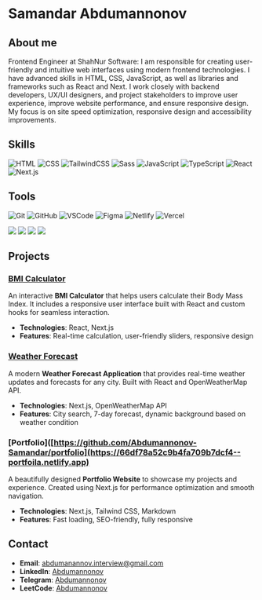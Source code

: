 # Samandar Abdumannonov

## About me
Frontend Engineer at ShahNur Software: I am responsible for creating user-friendly and intuitive web interfaces using modern frontend technologies. I have advanced skills in HTML, CSS, JavaScript, as well as libraries and frameworks such as React and Next. I work closely with backend developers, UX/UI designers, and project stakeholders to improve user experience, improve website performance, and ensure responsive design. My focus is on site speed optimization, responsive design and accessibility improvements.



## Skills
![HTML](https://skillicons.dev/icons?i=html)
![CSS](https://skillicons.dev/icons?i=css)
![TailwindCSS](https://skillicons.dev/icons?i=tailwind)
![Sass](https://skillicons.dev/icons?i=sass)
![JavaScript](https://skillicons.dev/icons?i=js)
![TypeScript](https://skillicons.dev/icons?i=ts)
![React](https://skillicons.dev/icons?i=react)
![Next.js](https://skillicons.dev/icons?i=nextjs)



## Tools
![Git](https://skillicons.dev/icons?i=git)
![GitHub](https://skillicons.dev/icons?i=github)
![VSCode](https://skillicons.dev/icons?i=vscode)
![Figma](https://skillicons.dev/icons?i=figma)
![Netlify](https://skillicons.dev/icons?i=netlify)
![Vercel](https://skillicons.dev/icons?i=vercel)



[![](https://visitcount.itsvg.in/api?id=Samandardh&label=Profile%20Trad&color=0&icon=8&pretty=true)](https://visitcount.itsvg.in)
[![](https://visitcount.itsvg.in/api?id=Samandar22&label=Profile%20Code&color=10&icon=2&pretty=true)](https://visitcount.itsvg.in)
[![](https://visitcount.itsvg.in/api?id=Samandar1&label=Profile%20Grow&icon=1&pretty=true)](https://visitcount.itsvg.in)
[![](https://visitcount.itsvg.in/api?id=Abdumannonov11&label=Profile%20Views&color=9&icon=5&pretty=true)](https://visitcount.itsvg.in)

## Projects

### [BMI Calculator](https://github.com/Abdumannonov-Samandar/bmi-calculator)
An interactive **BMI Calculator** that helps users calculate their Body Mass Index. It includes a responsive user interface built with React and custom hooks for seamless interaction.

- **Technologies**: React, Next.js
- **Features**: Real-time calculation, user-friendly sliders, responsive design

### [Weather Forecast](https://github.com/Abdumannonov-Samandar/weather-forecast)
A modern **Weather Forecast Application** that provides real-time weather updates and forecasts for any city. Built with React and OpenWeatherMap API.

- **Technologies**: Next.js, OpenWeatherMap API
- **Features**: City search, 7-day forecast, dynamic background based on weather condition

### [Portfolio]([https://github.com/Abdumannonov-Samandar/portfolio](https://66df78a52c9b4fa709b7dcf4--portfoila.netlify.app)
A beautifully designed **Portfolio Website** to showcase my projects and experience. Created using Next.js for performance optimization and smooth navigation.

- **Technologies**: Next.js, Tailwind CSS, Markdown
- **Features**: Fast loading, SEO-friendly, fully responsive

## Contact
- **Email**: abdumanannov.interview@gmail.com
- **LinkedIn**: [Abdumannonov](https://www.linkedin.com/in/samandar-abdumannonov-559842322/)
- **Telegram**: [Abdumannonov](https://t.me/Abdumannonov571_60)
- **LeetCode**: [Abdumannonov](https://leetcode.com/Abdumannonov1/)

